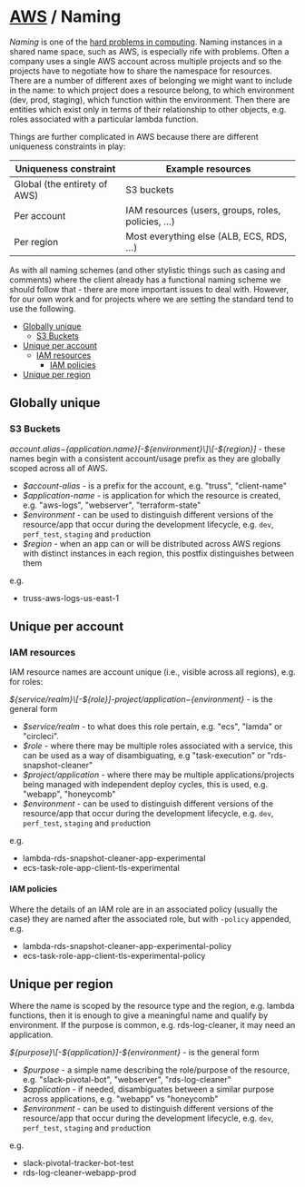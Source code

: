 # [AWS](README.md) / Naming

*Naming* is one of the [hard problems in computing](https://martinfowler.com/bliki/TwoHardThings.html). Naming instances in a shared name space, such as AWS, is especially rife with problems. Often a company uses a single AWS account across multiple projects and so the projects have to negotiate how to share the namespace for resources. There are a number of different axes of belonging we might want to include in the name: to which project does a resource belong, to which environment (dev, prod, staging), which function within the environment. Then there are entities which exist only in terms of their relationship to other objects, e.g. roles associated with a particular lambda function.

Things are further complicated in AWS because there are different uniqueness constraints in play:

| Uniqueness constraint        | Example resources                                 |
| ---------------------------- | ------------------------------------------------- |
| Global (the entirety of AWS) | S3 buckets                                        |
| Per account                  | IAM resources (users, groups, roles, policies, …) |
| Per region                   | Most everything else (ALB, ECS, RDS, …)           |

As with all naming schemes (and other stylistic things such as casing and comments) where the client already has a functional naming scheme we should follow that - there are more important issues to deal with. However, for our own work and for projects where we are setting the standard tend to use the following.

<!-- mdformat-toc start --slug=github --no-anchors --maxlevel=6 --minlevel=2 -->

- [Globally unique](#globally-unique)
  - [S3 Buckets](#s3-buckets)
- [Unique per account](#unique-per-account)
  - [IAM resources](#iam-resources)
    - [IAM policies](#iam-policies)
- [Unique per region](#unique-per-region)

<!-- mdformat-toc end -->

## Globally unique

### S3 Buckets

*${account.alias}-${application.name}\[-${environment}\]\[-${region}\]* - these names begin with a consistent account/usage prefix as they are globally scoped across all of AWS.

- *$account-alias* - is a prefix for the account, e.g. "truss", "client-name"
- *$application-name* - is application for which the resource is created, e.g. "aws-logs", "webserver", "terraform-state"
- *$environment* - can be used to distinguish different versions of the resource/app that occur during the development lifecycle, e.g. `dev`, `perf_test`, `staging` and `prod`uction
- *$region* - when an app can or will be distributed across AWS regions with distinct instances in each region, this postfix distinguishes between them

e.g.

- truss-aws-logs-us-east-1

## Unique per account

### IAM resources

IAM resource names are account unique (i.e., visible across all regions), e.g. for roles:

*${service/realm}\[-${role}\]-${project/application}-${environment}* - is the general form

- *$service/realm* - to what does this role pertain, e.g. "ecs", "lamda" or "circleci".
- *$role* - where there may be multiple roles associated with a service, this can be used as a way of disambiguating, e.g "task-execution" or "rds-snapshot-cleaner"
- *$project/application* - where there may be multiple applications/projects being managed with independent deploy cycles, this is used, e.g. "webapp", "honeycomb"
- *$environment* - can be used to distinguish different versions of the resource/app that occur during the development lifecycle, e.g. `dev`, `perf_test`, `staging` and `prod`uction

e.g.

- lambda-rds-snapshot-cleaner-app-experimental
- ecs-task-role-app-client-tls-experimental

#### IAM policies

Where the details of an IAM role are in an associated policy (usually the case) they are named after the associated role, but with `-policy` appended, e.g.

- lambda-rds-snapshot-cleaner-app-experimental-policy
- ecs-task-role-app-client-tls-experimental-policy

## Unique per region

Where the name is scoped by the resource type and the region, e.g. lambda functions, then it is enough to give a meaningful name and qualify by environment. If the purpose is common, e.g. rds-log-cleaner, it may need an application.

*${purpose}\[-${application}\]-${environment}* - is the general form

- *$purpose* - a simple name describing the role/purpose of the resource, e.g. "slack-pivotal-bot", "webserver", "rds-log-cleaner"
- *$application* - if needed, disambiguates between a similar purpose across applications, e.g. "webapp" vs "honeycomb"
- *$environment* - can be used to distinguish different versions of the resource/app that occur during the development lifecycle, e.g. `dev`, `perf_test`, `staging` and `prod`uction

e.g.

- slack-pivotal-tracker-bot-test
- rds-log-cleaner-webapp-prod
